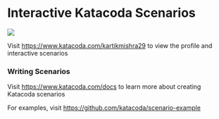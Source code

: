 # Interactive Katacoda Scenarios

[![](http://shields.katacoda.com/katacoda/kartikmishra29/count.svg)](https://www.katacoda.com/kartikmishra29 "Get your profile on Katacoda.com")

Visit https://www.katacoda.com/kartikmishra29 to view the profile and interactive scenarios

### Writing Scenarios
Visit https://www.katacoda.com/docs to learn more about creating Katacoda scenarios

For examples, visit https://github.com/katacoda/scenario-example
